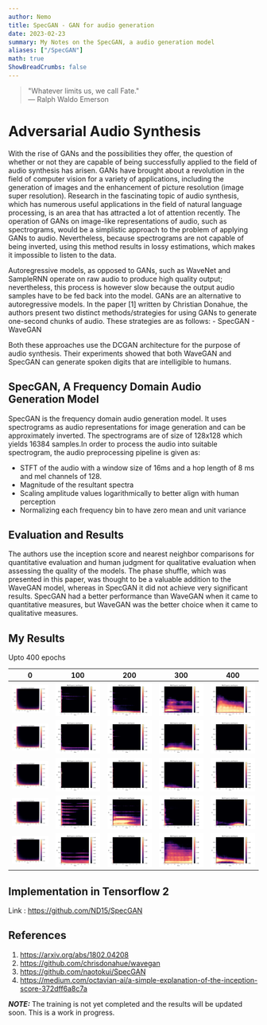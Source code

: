 ```yaml
---
author: Nemo
title: SpecGAN - GAN for audio generation
date: 2023-02-23
summary: My Notes on the SpecGAN, a audio generation model
aliases: ["/SpecGAN"]
math: true
ShowBreadCrumbs: false
--- 
```


> "Whatever limits us, we call Fate."  
> — Ralph Waldo Emerson

# Adversarial Audio Synthesis

<p>With the rise of GANs and the possibilities they offer, the question of whether or not 
they are capable of being successfully applied to the field of audio synthesis has arisen. 
GANs have brought about a revolution in the field of computer vision for a variety of 
applications, including the generation of images and the enhancement of picture resolution
(image super resolution). Research in the fascinating topic of audio synthesis, which has
numerous useful applications in the field of natural language processing, is an area that 
has attracted a lot of attention recently. The operation of GANs on image-like 
representations of audio, such as spectrograms, would be a simplistic approach to the 
problem of applying GANs to audio. Nevertheless, because spectrograms are not capable of 
being inverted, using this method results in lossy estimations, which makes it impossible 
to listen to the data.</p>

<p>Autoregressive models, as opposed to GANs, such as WaveNet and SampleRNN operate on raw audio to produce high quality output; nevertheless, this process is however slow because the output audio samples have to be fed back into the model. GANs are an alternative to autoregressive models. In the paper [1] written by Christian Donahue, the authors present two distinct methods/strategies for using GANs to generate one-second chunks of audio. These strategies are as follows:
- SpecGAN
- WaveGAN

Both these approaches use the DCGAN architecture for the purpose of audio synthesis. Their experiments showed that both WaveGAN and SpecGAN can generate spoken digits that are intelligible to humans.
</p>

## SpecGAN, A Frequency Domain Audio Generation Model

SpecGAN is the frequency domain audio generation model. It uses spectrograms as audio representations for image generation and can be approximately inverted. The spectrograms are of size of 128x128 which yields 16384 samples.In order to process the audio into suitable spectrogram, the audio preprocessing pipeline is given as:
- STFT of the audio with a window size of 16ms and a hop length of 8 ms and mel channels of 128.
- Magnitude of the resultant spectra
- Scaling amplitude values logarithmically to better align with human perception
- Normalizing each frequency bin to have zero mean and unit variance

## Evaluation and Results
The authors use the inception score and nearest neighbor comparisons for quantitative evaluation
 and human judgment for qualitative evaluation when assessing the quality of the models.
 The phase shuffle, which was presented in this paper, was thought to be a valuable 
 addition to the WaveGAN model, whereas in SpecGAN it did not achieve very significant 
 results. SpecGAN had a better performance than WaveGAN when it came to quantitative 
 measures, but WaveGAN was the better choice when it came to qualitative measures.

## My Results
Upto 400 epochs

|                  0                  |                  100                  |                  200                  |                  300                  |                  400                  |
|:-----------------------------------:|:-------------------------------------:|:-------------------------------------:|:-------------------------------------:|:-------------------------------------:|
| ![](images/generated_epoch_0/0.png) | ![](images/generated_epoch_100/0.png) | ![](images/generated_epoch_200/0.png) | ![](images/generated_epoch_300/0.png) | ![](images/generated_epoch_400/0.png) | 
| ![](images/generated_epoch_0/1.png) | ![](images/generated_epoch_100/1.png) | ![](images/generated_epoch_200/1.png) | ![](images/generated_epoch_300/1.png) | ![](images/generated_epoch_400/1.png) |
| ![](images/generated_epoch_0/2.png) | ![](images/generated_epoch_100/2.png) | ![](images/generated_epoch_200/2.png) | ![](images/generated_epoch_300/2.png) | ![](images/generated_epoch_400/2.png) |
| ![](images/generated_epoch_0/3.png) | ![](images/generated_epoch_100/3.png) | ![](images/generated_epoch_200/3.png) | ![](images/generated_epoch_300/3.png) | ![](images/generated_epoch_400/3.png) |
| ![](images/generated_epoch_0/4.png) | ![](images/generated_epoch_100/4.png) | ![](images/generated_epoch_200/4.png) | ![](images/generated_epoch_300/4.png) | ![](images/generated_epoch_400/4.png) |

## Implementation in Tensorflow 2
Link : https://github.com/ND15/SpecGAN

## References
1. https://arxiv.org/abs/1802.04208
2. https://github.com/chrisdonahue/wavegan
3. https://github.com/naotokui/SpecGAN
4. https://medium.com/octavian-ai/a-simple-explanation-of-the-inception-score-372dff6a8c7a

[1]: https://arxiv.org/abs/1802.04208

**_NOTE:_**  The training is not yet completed and the results will be updated soon. This is a work in progress. 